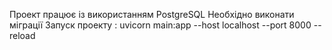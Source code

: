Проект працює із використанням PostgreSQL
Необхідно виконати міграції 
Запуск проекту : uvicorn main:app --host localhost --port 8000 --reload
